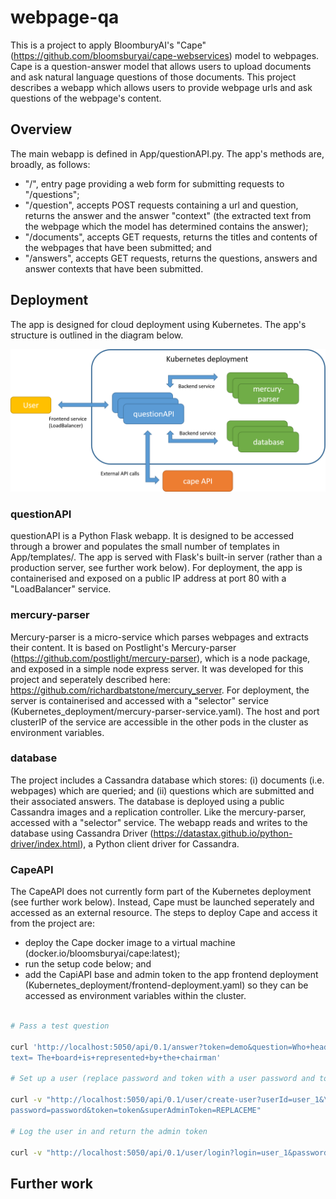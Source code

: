 # webpage-qa

This is a project to apply BloomburyAI's "Cape" (https://github.com/bloomsburyai/cape-webservices) model to webpages. Cape is a question-answer model that allows users to upload documents and ask natural language questions of those documents. This project describes a webapp which allows users to provide webpage urls and ask questions of the webpage's content.

## Overview

The main webapp is defined in App/questionAPI.py. The app's methods are, broadly, as follows:

 - "/", entry page providing a web form for submitting requests to "/questions";
 - "/question", accepts POST requests containing a url and question, returns the answer and the answer "context" (the extracted text from the webpage which the model has determined contains the answer);
 - "/documents", accepts GET requests, returns the titles and contents of the webpages that have been submitted; and
 - "/answers", accepts GET requests, returns the questions, answers and answer contexts that have been submitted.
 
## Deployment

The app is designed for cloud deployment using Kubernetes. The app's structure is outlined in the diagram below.

![alt text](https://github.com/richardbatstone/webpage-qa/blob/master/deployment_graphic.png "Deployment structure")

### questionAPI

questionAPI is a Python Flask webapp. It is designed to be accessed through a brower and populates the small number of templates in App/templates/. The app is served with Flask's built-in server (rather than a production server, see further work below). For deployment, the app is containerised and exposed on a public IP address at port 80 with a "LoadBalancer" service.

### mercury-parser

Mercury-parser is a micro-service which parses webpages and extracts their content. It is based on Postlight's Mercury-parser (https://github.com/postlight/mercury-parser), which is a node package, and exposed in a simple node express server. It was developed for this project and seperately described here: https://github.com/richardbatstone/mercury_server. For deployment, the server is containerised and accessed with a "selector" service (Kubernetes_deployment/mercury-parser-service.yaml). The host and port clusterIP of the service are accessible in the other pods in the cluster as environment variables.

### database

The project includes a Cassandra database which stores: (i) documents (i.e. webpages) which are queried; and (ii) questions which are submitted and their associated answers. The database is deployed using a public Cassandra images and a replication controller. Like the mercury-parser, accessed with a "selector" service. The webapp reads and writes to the database using Cassandra Driver (https://datastax.github.io/python-driver/index.html), a Python client driver for Cassandra.

### CapeAPI

The CapeAPI does not currently form part of the Kubernetes deployment (see further work below). Instead, Cape must be launched seperately and accessed as an external resource. The steps to deploy Cape and access it from the project are:

 - deploy the Cape docker image to a virtual machine (docker.io/bloomsburyai/cape:latest);
 - run the setup code below; and
 - add the CapiAPI base and admin token to the app frontend deployment (Kubernetes_deployment/frontend-deployment.yaml) so they can be accessed as environment variables within the cluster.
 
 ```bash
 
 # Pass a test question
 
 curl 'http://localhost:5050/api/0.1/answer?token=demo&question=Who+heads+the+board?&\...
 text= The+board+is+represented+by+the+chairman'
 
 # Set up a user (replace password and token with a user password and token)
 
 curl -v "http://localhost:5050/api/0.1/user/create-user?userId=user_1&\...
 password=password&token=token&superAdminToken=REPLACEME"
 
 # Log the user in and return the admin token
 
 curl -v "http://localhost:5050/api/0.1/user/login?login=user_1&password=password"
 
 ```
 
 ## Further work
